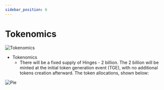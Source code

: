 ```yaml
---
sidebar_position: 6
---
```


# Tokenomics

![Tokenomics](/img/Token.png)

* Tokenomics
    * There will be a fixed supply of Hinges - 2 billion. The 2 billion will be minted at the initial token generation event (TGE), with no additional tokens creation afterward. The token allocations, shown below:

![Pie](/img/pie-chart.png)